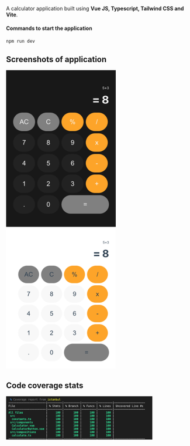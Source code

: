 A calculator application built using **Vue JS, Typescript, Tailwind CSS and Vite**.

#### Commands to start the application
    npm run dev

## Screenshots of application
<img src="/appImages/DarkMode.png" alt="Dark Mode" width="300"/>  <img src="/appImages/LightMode.png" alt="Light Mode" width="300"/> 

## Code coverage stats
<img src="/appImages/CodeCoverage.png" alt="Code Coverage" width="400"/> 


